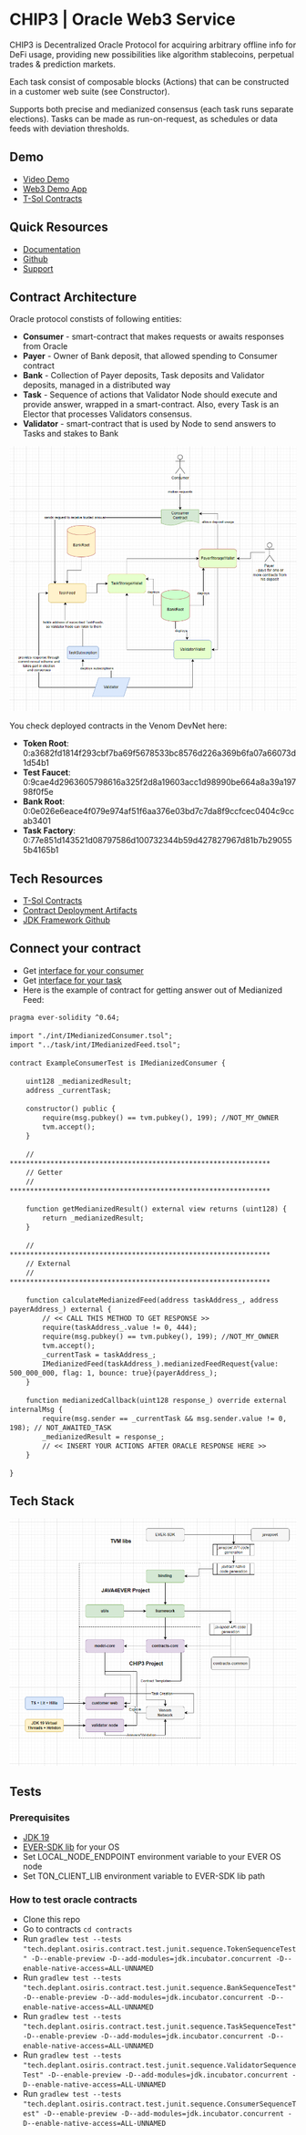 # CHIP3 | Oracle Web3 Service

CHIP3 is Decentralized Oracle Protocol for acquiring arbitrary
offline info for DeFi usage, providing new possibilities
like algorithm stablecoins, perpetual trades & prediction markets.

Each task consist of composable blocks (Actions) that can
be constructed in a customer web suite (see Constructor).

Supports both precise and medianized
consensus (each task runs separate elections).
Tasks can be made as
run-on-request, as schedules or data feeds with deviation thresholds.

## Demo

- [Video Demo](https://www.youtube.com/watch?v=roAym088vT0)
- [Web3 Demo App](http://chip3.deplant.tech)
- [T-Sol Contracts](https://github.com/deplant/venom-oracle/tree/master/contracts/src/main/solidity)

## Quick Resources

- [Documentation](http://docs.deplant.tech)
- [Github](https://github.com/deplant/venom-oracle)
- [Support](https://t.me/Laugan)

## Contract Architecture

Oracle protocol constists of following entities:

- **Consumer** - smart-contract that makes requests or awaits responses from Oracle
- **Payer** - Owner of Bank deposit, that allowed spending to Consumer contract 
- **Bank** - Collection of Payer deposits, Task deposits and Validator deposits, managed in a distributed way
- **Task** - Sequence of actions that Validator Node should execute and provide answer, wrapped in a smart-contract. Also, every Task is an Elector that processes Validators consensus.
- **Validator** - smart-contract that is used by Node to send answers to Tasks and stakes to Bank

![contract_architecture.png](contract_architecture.png)

You check deployed contracts in the Venom DevNet here:

- **Token Root**: 0:a3682fd1814f293cbf7ba69f5678533bc8576d226a369b6fa07a66073d1d54b1
- **Test Faucet**: 0:9cae4d2963605798616a325f2d8a19603acc1d98990be664a8a39a19798f0f5e
- **Bank Root**: 0:0e026e6eace4f079e974af51f6aa376e03bd7c7da8f9ccfcec0404c9ccab3401
- **Task Factory**: 0:77e851d143521d08797586d100732344b59d427827967d81b7b290555b4165b1

## Tech Resources

- [T-Sol Contracts](https://github.com/deplant/venom-oracle/tree/master/contracts/src/main/solidity)
- [Contract Deployment Artifacts](https://github.com/deplant/venom-oracle/tree/master/contracts/src/main/resources/artifacts)
- [JDK Framework Github](https://github.com/deplant/java4ever-framework)

## Connect your contract

- Get [interface for your consumer](https://github.com/deplant/venom-oracle/tree/master/contracts/src/main/solidity/consumer/int)
- Get [interface for your task](https://github.com/deplant/venom-oracle/tree/master/contracts/src/main/solidity/task/int)
- Here is the example of contract for getting answer out of Medianized Feed:

```
pragma ever-solidity ^0.64;

import "./int/IMedianizedConsumer.tsol";
import "../task/int/IMedianizedFeed.tsol";

contract ExampleConsumerTest is IMedianizedConsumer {

    uint128 _medianizedResult;
    address _currentTask;

    constructor() public {
        require(msg.pubkey() == tvm.pubkey(), 199); //NOT_MY_OWNER
        tvm.accept();
    }

    // ****************************************************************
    // Getter
    // ****************************************************************

    function getMedianizedResult() external view returns (uint128) {
        return _medianizedResult;
    }

    // ****************************************************************
    // External
    // ****************************************************************

    function calculateMedianizedFeed(address taskAddress_, address payerAddress_) external {
		// << CALL THIS METHOD TO GET RESPONSE >> 
        require(taskAddress_.value != 0, 444);
        require(msg.pubkey() == tvm.pubkey(), 199); //NOT_MY_OWNER
        tvm.accept();
        _currentTask = taskAddress_;
        IMedianizedFeed(taskAddress_).medianizedFeedRequest{value: 500_000_000, flag: 1, bounce: true}(payerAddress_);
    }

    function medianizedCallback(uint128 response_) override external internalMsg {
        require(msg.sender == _currentTask && msg.sender.value != 0, 198); // NOT_AWAITED_TASK
        _medianizedResult = response_;
		// << INSERT YOUR ACTIONS AFTER ORACLE RESPONSE HERE >> 
    }

}	
```

## Tech Stack

![stack.png](stack.png)

## Tests

### Prerequisites

- [JDK 19](https://adoptium.net/temurin/releases/?version=19)
- [EVER-SDK lib](https://github.com/tonlabs/ever-sdk#download-precompiled-binaries) for your OS
- Set LOCAL_NODE_ENDPOINT environment variable to your EVER OS node
- Set TON_CLIENT_LIB environment variable to EVER-SDK lib path

### How to test oracle contracts

- Clone this repo
- Go to contracts `cd contracts`
- Run `gradlew test --tests "tech.deplant.osiris.contract.test.junit.sequence.TokenSequenceTest" -D--enable-preview -D--add-modules=jdk.incubator.concurrent -D--enable-native-access=ALL-UNNAMED`
- Run `gradlew test --tests "tech.deplant.osiris.contract.test.junit.sequence.BankSequenceTest" -D--enable-preview -D--add-modules=jdk.incubator.concurrent -D--enable-native-access=ALL-UNNAMED`
- Run `gradlew test --tests "tech.deplant.osiris.contract.test.junit.sequence.TaskSequenceTest" -D--enable-preview -D--add-modules=jdk.incubator.concurrent -D--enable-native-access=ALL-UNNAMED`
- Run `gradlew test --tests "tech.deplant.osiris.contract.test.junit.sequence.ValidatorSequenceTest" -D--enable-preview -D--add-modules=jdk.incubator.concurrent -D--enable-native-access=ALL-UNNAMED`
- Run `gradlew test --tests "tech.deplant.osiris.contract.test.junit.sequence.ConsumerSequenceTest" -D--enable-preview -D--add-modules=jdk.incubator.concurrent -D--enable-native-access=ALL-UNNAMED`

